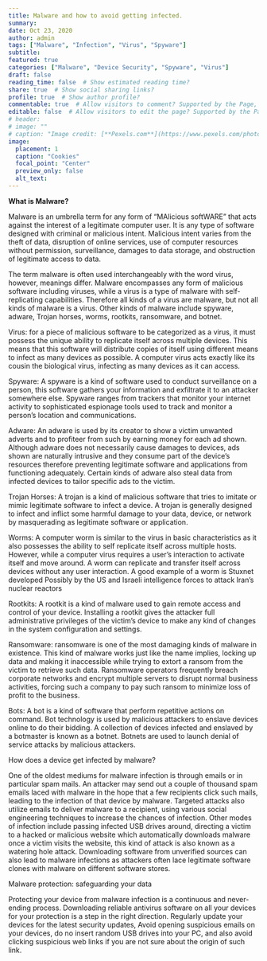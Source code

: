 ```yaml
---
title: Malware and how to avoid getting infected.
summary:
date: Oct 23, 2020
author: admin
tags: ["Malware", "Infection", "Virus", "Spyware"]
subtitle:
featured: true
categories: ["Malware", "Device Security", "Spyware", "Virus"]
draft: false
reading_time: false  # Show estimated reading time?
share: true  # Show social sharing links?
profile: true  # Show author profile?
commentable: true  # Allow visitors to comment? Supported by the Page, Post, and Docs content types.
editable: false  # Allow visitors to edit the page? Supported by the Page, Post, and Docs content types.
# header:
# image: ""
# caption: "Image credit: [**Pexels.com**](https://www.pexels.com/photo/close-up-photo-of-cookies-3095041/)"
image:
  placement: 1
  caption: "Cookies"
  focal_point: "Center"
  preview_only: false
  alt_text: 
---
```

 **What is Malware?**

Malware is an umbrella term for any form of “MAlicious softWARE” that acts against the interest of a legitimate computer user. It is any type of software designed with criminal or malicious intent. Malicious intent varies from the theft of data, disruption of online services, use of computer resources without permission, surveillance, damages to data storage, and obstruction of legitimate access to data.

The term malware is often used interchangeably with the word virus, however, meanings differ. Malware encompasses any form of malicious software including viruses, while a virus is a type of malware with self-replicating capabilities. Therefore all kinds of a virus are malware, but not all kinds of malware is a virus.
Other kinds of malware include spyware, adware, Trojan horses, worms, rootkits, ransomware, and botnet.

Virus: for a piece of malicious software to be categorized as a virus, it must possess the unique ability to replicate itself across multiple devices. This means that this software will distribute copies of itself using different means to infect as many devices as possible. A computer virus acts exactly like its cousin the biological virus, infecting as many devices as it can access.

Spyware: A spyware is a kind of software used to conduct surveillance on a person, this software gathers your information and exfiltrate it to an attacker somewhere else. Spyware ranges from trackers that monitor your internet activity to sophisticated espionage tools used to track and monitor a person’s location and communications.

Adware: An adware is used by its creator to show a victim unwanted adverts and to profiteer from such by earning money for each ad shown. Although adware does not necessarily cause damages to devices, ads shown are naturally intrusive and they consume part of the device’s resources therefore preventing legitimate software and applications from functioning adequately.
Certain kinds of adware also steal data from infected devices to tailor specific ads to the victim.

Trojan Horses: A trojan is a kind of malicious software that tries to imitate or mimic legitimate software to infect a device. A trojan is generally designed to infect and inflict some harmful damage to your data, device, or network by masquerading as legitimate software or application.

Worms: A computer worm is similar to the virus in basic characteristics as it also possesses the ability to self replicate itself across multiple hosts. However, while a computer virus requires a user’s interaction to activate itself and move around. A worm can replicate and transfer itself across devices without any user interaction. A good example of a worm is Stuxnet developed Possibly by the US and Israeli intelligence forces to attack Iran’s nuclear reactors

Rootkits: A rootkit is a kind of malware used to gain remote access and control of your device. Installing a rootkit gives the attacker full administrative privileges of the victim’s device to make any kind of changes in the system configuration and settings.

Ransomware: ransomware is one of the most damaging kinds of malware in existence. This kind of malware works just like the name implies, locking up data and making it inaccessible while trying to extort a ransom from the victim to retrieve such data. Ransomware operators frequently breach corporate networks and encrypt multiple servers to disrupt normal business activities, forcing such a company to pay such ransom to minimize loss of profit to the business.

Bots: A bot is a kind of software that perform repetitive actions on command. Bot technology is used by malicious attackers to enslave devices online to do their bidding. A collection of devices infected and enslaved by a botmaster is known as a botnet. Botnets are used to launch denial of service attacks by malicious attackers.

How does a device get infected by malware?

One of the oldest mediums for malware infection is through emails or in particular spam mails.
An attacker may send out a couple of thousand spam emails laced with malware in the hope that a few recipients click such mails, leading to the infection of that device by malware. Targeted attacks also utilize emails to deliver malware to a recipient, using various social engineering techniques to increase the chances of infection.
Other modes of infection include passing infected USB drives around, directing a victim to a hacked or malicious website which automatically downloads malware once a victim visits the website, this kind of attack is also known as a watering hole attack.
Downloading software from unverified sources can also lead to malware infections as attackers often lace legitimate software clones with malware on different software stores.

Malware protection: safeguarding your data

Protecting your device from malware infection is a continuous and never-ending process. Downloading reliable antivirus software on all your devices for your protection is a step in the right direction. Regularly update your devices for the latest security updates, Avoid opening suspicious emails on your devices, do no insert random USB drives into your PC, and also avoid clicking suspicious web links if you are not sure about the origin of such link.
